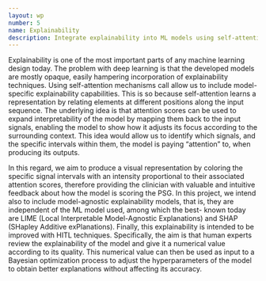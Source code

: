 ```yaml
---
layout: wp
number: 5
name: Explainability
description: Integrate explainability into ML models using self-attention mechanisms, visualizing attention over PSG signals, and incorporating model-agnostic methods.
---
```


Explainability is one of the most important parts of any machine learning design today. The problem with deep learning is that the developed models are mostly opaque, easily hampering incorporation of explainability techniques. Using self-attention mechanisms call allow us to include model-specific explainability capabilities. This is so because self-attention learns a representation by relating elements at different positions along the input sequence. The underlying idea is that attention scores can be used to expand interpretability of the model by mapping them back to the input signals, enabling the model to show how it adjusts its focus according to the surrounding context. This idea would allow us to identify which signals, and the specific intervals within them, the model is paying “attention” to, when producing its outputs. 

In this regard, we aim to produce a visual representation by coloring the specific signal intervals with an intensity proportional to their associated attention scores, therefore providing the clinician with valuable and intuitive feedback about how the model is scoring the PSG. In this project, we intend also to include model-agnostic explainability models, that is, they are independent of the ML model used, among which the best- known today are LIME (Local Interpretable Model-Agnostic Explanations) and SHAP (SHapley Additive exPlanations). Finally, this explainability is intended to be improved with HITL techniques. Specifically, the aim is that human experts review the explainability of the model and give it a numerical value according to its quality. This numerical value can then be used as input to a Bayesian optimization process to adjust the hyperparameters of the model to obtain better explanations without affecting its accuracy.